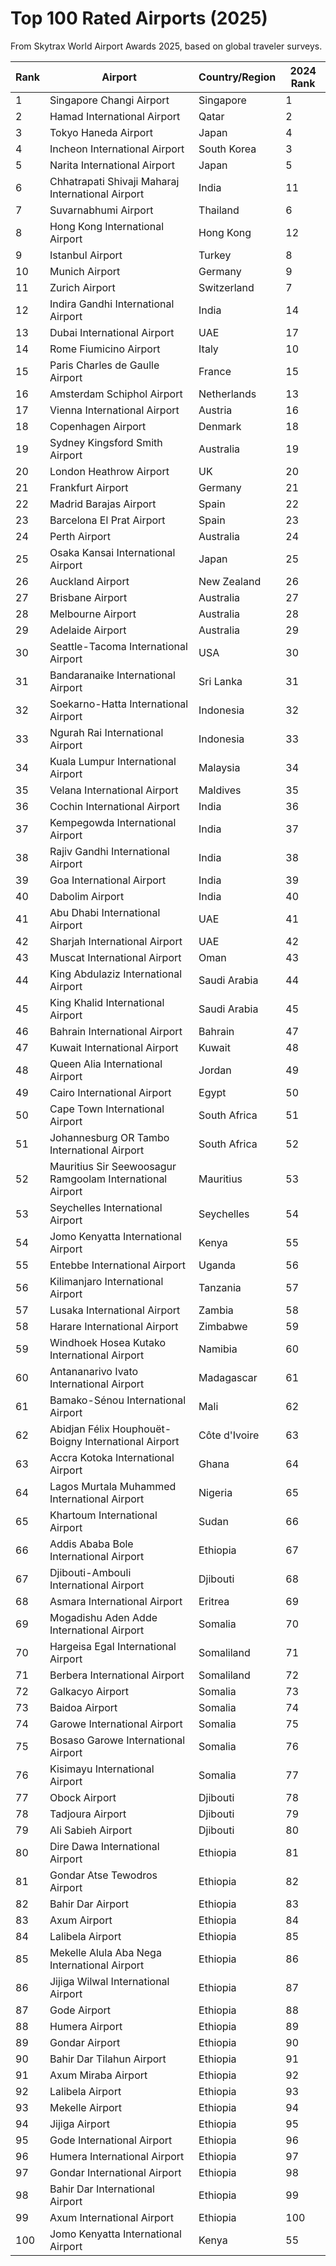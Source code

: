 # Top 100 Rated Airports (2025)

From Skytrax World Airport Awards 2025, based on global traveler surveys.

| Rank | Airport | Country/Region | 2024 Rank |
|------|---------|----------------|-----------|
| 1 | Singapore Changi Airport | Singapore | 1 |
| 2 | Hamad International Airport | Qatar | 2 |
| 3 | Tokyo Haneda Airport | Japan | 4 |
| 4 | Incheon International Airport | South Korea | 3 |
| 5 | Narita International Airport | Japan | 5 |
| 6 | Chhatrapati Shivaji Maharaj International Airport | India | 11 |
| 7 | Suvarnabhumi Airport | Thailand | 6 |
| 8 | Hong Kong International Airport | Hong Kong | 12 |
| 9 | Istanbul Airport | Turkey | 8 |
| 10 | Munich Airport | Germany | 9 |
| 11 | Zurich Airport | Switzerland | 7 |
| 12 | Indira Gandhi International Airport | India | 14 |
| 13 | Dubai International Airport | UAE | 17 |
| 14 | Rome Fiumicino Airport | Italy | 10 |
| 15 | Paris Charles de Gaulle Airport | France | 15 |
| 16 | Amsterdam Schiphol Airport | Netherlands | 13 |
| 17 | Vienna International Airport | Austria | 16 |
| 18 | Copenhagen Airport | Denmark | 18 |
| 19 | Sydney Kingsford Smith Airport | Australia | 19 |
| 20 | London Heathrow Airport | UK | 20 |
| 21 | Frankfurt Airport | Germany | 21 |
| 22 | Madrid Barajas Airport | Spain | 22 |
| 23 | Barcelona El Prat Airport | Spain | 23 |
| 24 | Perth Airport | Australia | 24 |
| 25 | Osaka Kansai International Airport | Japan | 25 |
| 26 | Auckland Airport | New Zealand | 26 |
| 27 | Brisbane Airport | Australia | 27 |
| 28 | Melbourne Airport | Australia | 28 |
| 29 | Adelaide Airport | Australia | 29 |
| 30 | Seattle-Tacoma International Airport | USA | 30 |
| 31 | Bandaranaike International Airport | Sri Lanka | 31 |
| 32 | Soekarno-Hatta International Airport | Indonesia | 32 |
| 33 | Ngurah Rai International Airport | Indonesia | 33 |
| 34 | Kuala Lumpur International Airport | Malaysia | 34 |
| 35 | Velana International Airport | Maldives | 35 |
| 36 | Cochin International Airport | India | 36 |
| 37 | Kempegowda International Airport | India | 37 |
| 38 | Rajiv Gandhi International Airport | India | 38 |
| 39 | Goa International Airport | India | 39 |
| 40 | Dabolim Airport | India | 40 |
| 41 | Abu Dhabi International Airport | UAE | 41 |
| 42 | Sharjah International Airport | UAE | 42 |
| 43 | Muscat International Airport | Oman | 43 |
| 44 | King Abdulaziz International Airport | Saudi Arabia | 44 |
| 45 | King Khalid International Airport | Saudi Arabia | 45 |
| 46 | Bahrain International Airport | Bahrain | 47 |
| 47 | Kuwait International Airport | Kuwait | 48 |
| 48 | Queen Alia International Airport | Jordan | 49 |
| 49 | Cairo International Airport | Egypt | 50 |
| 50 | Cape Town International Airport | South Africa | 51 |
| 51 | Johannesburg OR Tambo International Airport | South Africa | 52 |
| 52 | Mauritius Sir Seewoosagur Ramgoolam International Airport | Mauritius | 53 |
| 53 | Seychelles International Airport | Seychelles | 54 |
| 54 | Jomo Kenyatta International Airport | Kenya | 55 |
| 55 | Entebbe International Airport | Uganda | 56 |
| 56 | Kilimanjaro International Airport | Tanzania | 57 |
| 57 | Lusaka International Airport | Zambia | 58 |
| 58 | Harare International Airport | Zimbabwe | 59 |
| 59 | Windhoek Hosea Kutako International Airport | Namibia | 60 |
| 60 | Antananarivo Ivato International Airport | Madagascar | 61 |
| 61 | Bamako-Sénou International Airport | Mali | 62 |
| 62 | Abidjan Félix Houphouët-Boigny International Airport | Côte d'Ivoire | 63 |
| 63 | Accra Kotoka International Airport | Ghana | 64 |
| 64 | Lagos Murtala Muhammed International Airport | Nigeria | 65 |
| 65 | Khartoum International Airport | Sudan | 66 |
| 66 | Addis Ababa Bole International Airport | Ethiopia | 67 |
| 67 | Djibouti-Ambouli International Airport | Djibouti | 68 |
| 68 | Asmara International Airport | Eritrea | 69 |
| 69 | Mogadishu Aden Adde International Airport | Somalia | 70 |
| 70 | Hargeisa Egal International Airport | Somaliland | 71 |
| 71 | Berbera International Airport | Somaliland | 72 |
| 72 | Galkacyo Airport | Somalia | 73 |
| 73 | Baidoa Airport | Somalia | 74 |
| 74 | Garowe International Airport | Somalia | 75 |
| 75 | Bosaso Garowe International Airport | Somalia | 76 |
| 76 | Kisimayu International Airport | Somalia | 77 |
| 77 | Obock Airport | Djibouti | 78 |
| 78 | Tadjoura Airport | Djibouti | 79 |
| 79 | Ali Sabieh Airport | Djibouti | 80 |
| 80 | Dire Dawa International Airport | Ethiopia | 81 |
| 81 | Gondar Atse Tewodros Airport | Ethiopia | 82 |
| 82 | Bahir Dar Airport | Ethiopia | 83 |
| 83 | Axum Airport | Ethiopia | 84 |
| 84 | Lalibela Airport | Ethiopia | 85 |
| 85 | Mekelle Alula Aba Nega International Airport | Ethiopia | 86 |
| 86 | Jijiga Wilwal International Airport | Ethiopia | 87 |
| 87 | Gode Airport | Ethiopia | 88 |
| 88 | Humera Airport | Ethiopia | 89 |
| 89 | Gondar Airport | Ethiopia | 90 |
| 90 | Bahir Dar Tilahun Airport | Ethiopia | 91 |
| 91 | Axum Miraba Airport | Ethiopia | 92 |
| 92 | Lalibela Airport | Ethiopia | 93 |
| 93 | Mekelle Airport | Ethiopia | 94 |
| 94 | Jijiga Airport | Ethiopia | 95 |
| 95 | Gode International Airport | Ethiopia | 96 |
| 96 | Humera International Airport | Ethiopia | 97 |
| 97 | Gondar International Airport | Ethiopia | 98 |
| 98 | Bahir Dar International Airport | Ethiopia | 99 |
| 99 | Axum International Airport | Ethiopia | 100 |
| 100 | Jomo Kenyatta International Airport | Kenya | 55 |